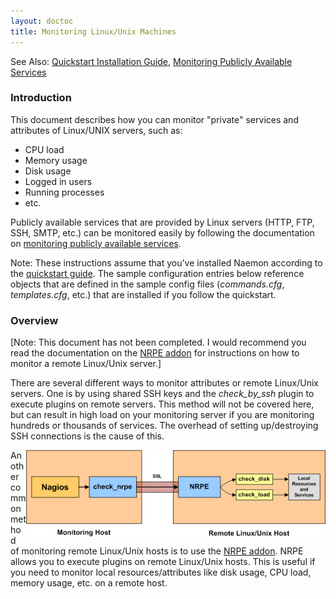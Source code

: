 ```yaml
---
layout: doctoc
title: Monitoring Linux/Unix Machines
---
```




<span class="glyphicon glyphicon-arrow-right"></span> See Also: <a href="quickstart.html">Quickstart Installation Guide</a>, <a href="monitoring-publicservices.html">Monitoring Publicly Available Services</a>

### Introduction

This document describes how you can monitor "private" services and attributes of Linux/UNIX servers, such as: 

<ul>
<li>CPU load</li>
<li>Memory usage</li>
<li>Disk usage</li>
<li>Logged in users</li>
<li>Running processes</li>
<li>etc.</li>
</ul>

Publicly available services that are provided by Linux servers (HTTP, FTP, SSH, SMTP, etc.) can be monitored easily by following the documentation on <a href="monitoring-publicservices.html">monitoring publicly available services</a>.

<span class="glyphicon glyphicon-pencil"></span> Note: These instructions assume that you've installed Naemon according to the <a href="quickstart.html">quickstart guide</a>.  The sample configuration entries below reference objects that are defined in the sample config files (<i>commands.cfg</i>, <i>templates.cfg</i>, etc.) that are installed if you follow the quickstart. 

### Overview

[Note: This document has not been completed.  I would recommend you read the documentation on the <a href="addons.html#nrpe">NRPE addon</a> for instructions on how to monitor a remote Linux/Unix server.]

There are several different ways to monitor attributes or remote Linux/Unix servers.  One is by using shared SSH keys and the <i>check_by_ssh</i> plugin to execute plugins on remote servers.  This method will not be covered here, but can result in high load on your monitoring server if you are monitoring hundreds or thousands of services.  The overhead of setting up/destroying SSH connections is the cause of this.

<img src="/images/nrpe.png" border="0" alt="NRPE" title="NRPE" style="float: right; clear: both;">

Another common method of monitoring remote Linux/Unix hosts is to use the <a href="addons.html#nrpe">NRPE addon</a>.  NRPE  allows you to execute plugins on remote Linux/Unix hosts.  This is useful if you need to monitor local resources/attributes like disk usage, CPU load, memory usage, etc. on a remote host. 
